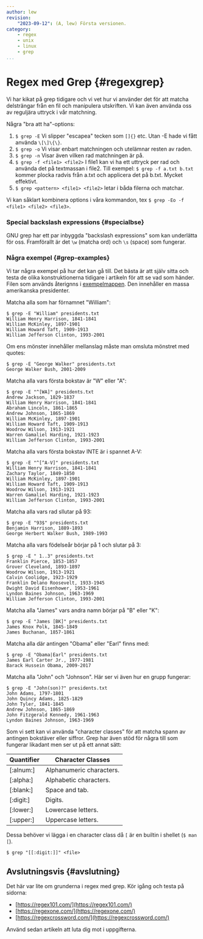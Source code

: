 ```yaml
---
author: lew
revision:
    "2023-09-12": (A, lew) Första versionen.
category:
    - regex
    - unix
    - linux
    - grep
...
```


# Regex med Grep {#regexgrep}

 Vi har kikat på grep tidigare och vi vet hur vi använder det för att matcha delsträngar från en fil och manipulera utskriften. Vi kan även använda oss av reguljära uttryck i vår matchning.

 Några "bra att ha"-options:

 1. `$ grep -E` Vi slipper "escapea" tecken som `[]{}` etc. Utan -E hade vi fått använda `\[\]\{\}`.
 1. `$ grep -o` Vi visar enbart matchningen och utelämnar resten av raden.
 1. `$ grep -n` Visar även vilken rad matchningen är på.
 1. `$ grep -f <file1> <file2>` I file1 kan vi ha ett uttryck per rad och använda det på textmassan i file2. Till exempel: `$ grep -f a.txt b.txt` kommer plocka radvis från a.txt och applicera det på b.txt. Mycket effektivt.
 1. `$ grep <pattern> <file1> <file2>` letar i båda filerna och matchar.

 Vi kan såklart kombinera options i våra kommandon, tex `$ grep -Eo -f <file1> <file2> <file3>`.


### Special backslash expressions {#specialbse}

GNU grep har ett par inbyggda "backslash expressions" som kan underlätta för oss. Framförallt är det `\w` (matcha ord) och `\s` (space) som fungerar.



### Några exempel {#grep-examples}

Vi tar några exempel på hur det kan gå till. Det bästa är att själv sitta och testa de olika konstruktionerna tidigare i artikeln för att se vad som händer. Filen som används återignns i [exempelmappen](https://github.com/dbwebb-se/vlinux/blob/master/example/regex/presidents.txt). Den innehåller en massa amerikanska presidenter.

Matcha alla som har förnamnet "William":

```console
$ grep -E "William" presidents.txt
William Henry Harrison, 1841-1841
William McKinley, 1897-1901
William Howard Taft, 1909-1913
William Jefferson Clinton, 1993-2001
```

Om ens mönster innehåller mellanslag måste man omsluta mönstret med quotes:

```console
$ grep -E "George Walker" presidents.txt
George Walker Bush, 2001-2009
```

Matcha alla vars första bokstav är "W" eller "A":

```console
$ grep -E "^[WA]" presidents.txt
Andrew Jackson, 1829-1837
William Henry Harrison, 1841-1841
Abraham Lincoln, 1861-1865
Andrew Johnson, 1865-1869
William McKinley, 1897-1901
William Howard Taft, 1909-1913
Woodrow Wilson, 1913-1921
Warren Gamaliel Harding, 1921-1923
William Jefferson Clinton, 1993-2001
```

Matcha alla vars första bokstav INTE är i spannet A-V:

```console
$ grep -E "^[^A-V]" presidents.txt
William Henry Harrison, 1841-1841
Zachary Taylor, 1849-1850
William McKinley, 1897-1901
William Howard Taft, 1909-1913
Woodrow Wilson, 1913-1921
Warren Gamaliel Harding, 1921-1923
William Jefferson Clinton, 1993-2001
```

Matcha alla vars rad sllutar på 93:

```console
$ grep -E "93$" presidents.txt
Benjamin Harrison, 1889-1893
George Herbert Walker Bush, 1989-1993
```

Matcha alla vars födelseår börjar på 1 och slutar på 3:

```console
$ grep -E " 1..3" presidents.txt
Franklin Pierce, 1853-1857
Grover Cleveland, 1893-1897
Woodrow Wilson, 1913-1921
Calvin Coolidge, 1923-1929
Franklin Delano Roosevelt, 1933-1945
Dwight David Eisenhower, 1953-1961
Lyndon Baines Johnson, 1963-1969
William Jefferson Clinton, 1993-2001
```

Matcha alla "James" vars andra namn börjar på "B" eller "K":

```console
$ grep -E "James [BK]" presidents.txt
James Knox Polk, 1845-1849
James Buchanan, 1857-1861
```

Matcha alla där antingen "Obama" eller "Earl" finns med:

```console
$ grep -E "Obama|Earl" presidents.txt
James Earl Carter Jr., 1977-1981
Barack Hussein Obama, 2009-2017
```


Matcha alla "John" och "Johnson". Här ser vi även hur en grupp fungerar:

```console
$ grep -E "John(son)?" presidents.txt
John Adams, 1797-1801
John Quincy Adams, 1825-1829
John Tyler, 1841-1845
Andrew Johnson, 1865-1869
John Fitzgerald Kennedy, 1961-1963
Lyndon Baines Johnson, 1963-1969
```

Som vi sett kan vi använda "character classes" för att matcha spann av antingen bokstäver eller siffror. Grep har även stöd för några till som fungerar likadant men ser ut på ett annat sätt:

| Quantifier | Character Classes |
|------------|--------------------|
| [:alnum:]	| Alphanumeric characters.|
| [:alpha:]	| Alphabetic characters.|
| [:blank:]	| Space and tab.|
| [:digit:]	| Digits.|
| [:lower:]	| Lowercase letters.|
| [:upper:]	| Uppercase letters.|

Dessa behöver vi lägga i en character class då `[` är en builtin i shellet (`$ man [`). 

`$ grep "[[:digit:]]" <file>`


Avslutningsvis {#avslutning}
------------------------------

Det här var lite om grunderna i regex med grep. Kör igång och testa på sidorna:

* [https://regex101.com/](https://regex101.com/)
* [https://regexone.com/](https://regexone.com/)
* [https://regexcrossword.com/](https://regexcrossword.com/)

Använd sedan artikeln att luta dig mot i uppgifterna.
